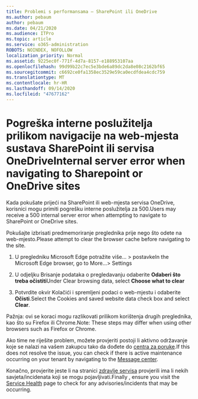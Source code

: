 ```yaml
---
title: Problemi s performansama – SharePoint ili OneDrive
ms.author: pebaum
author: pebaum
ms.date: 04/21/2020
ms.audience: ITPro
ms.topic: article
ms.service: o365-administration
ROBOTS: NOINDEX, NOFOLLOW
localization_priority: Normal
ms.assetid: 9225ec0f-771f-4d7a-8157-e188953107aa
ms.openlocfilehash: 99d99b22c7ec5e3bde6a89dc2da8e08c2162bf65
ms.sourcegitcommit: c6692ce0fa1358ec3529e59ca0ecdfdea4cdc759
ms.translationtype: MT
ms.contentlocale: hr-HR
ms.lasthandoff: 09/14/2020
ms.locfileid: "47677162"
---
```

# <a name="internal-server-error-when-navigating-to-sharepoint-or-onedrive-sites"></a><span data-ttu-id="69ec2-102">Pogreška interne poslužitelja prilikom navigacije na web-mjesta sustava SharePoint ili servisa OneDrive</span><span class="sxs-lookup"><span data-stu-id="69ec2-102">Internal server error when navigating to Sharepoint or OneDrive sites</span></span>

<span data-ttu-id="69ec2-103">Kada pokušate prijeći na SharePoint ili web-mjesta servisa OneDrive, korisnici mogu primiti pogrešku interne poslužitelja za 500.</span><span class="sxs-lookup"><span data-stu-id="69ec2-103">Users may receive a 500 internal server error when attempting to navigate to SharePoint or OneDrive sites.</span></span> 

<span data-ttu-id="69ec2-104">Pokušajte izbrisati predmemoriranje preglednika prije nego što odete na web-mjesto.</span><span class="sxs-lookup"><span data-stu-id="69ec2-104">Please attempt to clear the browser cache before navigating to the site.</span></span>


1. <span data-ttu-id="69ec2-105">U pregledniku Microsoft Edge potražite više... > postavke</span><span class="sxs-lookup"><span data-stu-id="69ec2-105">In the Microsoft Edge browser, go to More...> Settings</span></span>

2. <span data-ttu-id="69ec2-106">U odjeljku Brisanje podataka o pregledavanju odaberite **Odaberi što treba očistiti**</span><span class="sxs-lookup"><span data-stu-id="69ec2-106">Under Clear browsing data, select **Choose what to clear**</span></span>

3. <span data-ttu-id="69ec2-107">Potvrdite okvir Kolačići i spremljeni podaci o web-mjestu i odaberite **Očisti**.</span><span class="sxs-lookup"><span data-stu-id="69ec2-107">Select the Cookies and saved website data check box and select **Clear**.</span></span>

<span data-ttu-id="69ec2-108">Pažnja: ovi se koraci mogu razlikovati prilikom korištenja drugih preglednika, kao što su Firefox ili Chrome.</span><span class="sxs-lookup"><span data-stu-id="69ec2-108">Note: These steps may differ when using other browsers such as Firefox or Chrome.</span></span>

<span data-ttu-id="69ec2-109">Ako time ne riješite problem, možete provjeriti postoji li aktivno održavanje koje se nalazi na vašem zakupcu tako da dođete do [centra za poruke](https://portal.office.com/adminportal/home#/MessageCenter).</span><span class="sxs-lookup"><span data-stu-id="69ec2-109">If this does not resolve the issue, you can check if there is active maintenance occurring on your tenant by navigating to the [Message center](https://portal.office.com/adminportal/home#/MessageCenter).</span></span>

<span data-ttu-id="69ec2-110">Konačno, provjerite jeste li na stranici [zdravlje servisa](https://portal.office.com/adminportal/home#/servicehealth) provjerili ima li nekih savjeta/incidenata koji se mogu pojavljivati.</span><span class="sxs-lookup"><span data-stu-id="69ec2-110">Finally , ensure you visit the [Service Health](https://portal.office.com/adminportal/home#/servicehealth) page to check for any advisories/incidents that may be occurring.</span></span>

